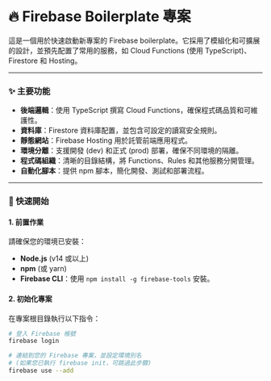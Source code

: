 # 🔥 Firebase Boilerplate 專案

這是一個用於快速啟動新專案的 Firebase boilerplate。它採用了模組化和可擴展的設計，並預先配置了常用的服務，如 Cloud Functions (使用 TypeScript)、Firestore 和 Hosting。

---

### ✨ 主要功能

* **後端邏輯**：使用 TypeScript 撰寫 Cloud Functions，確保程式碼品質和可維護性。
* **資料庫**：Firestore 資料庫配置，並包含可設定的讀寫安全規則。
* **靜態網站**：Firebase Hosting 用於託管前端應用程式。
* **環境分離**：支援開發 (dev) 和正式 (prod) 部署，確保不同環境的隔離。
* **程式碼組織**：清晰的目錄結構，將 Functions、Rules 和其他服務分開管理。
* **自動化腳本**：提供 npm 腳本，簡化開發、測試和部署流程。

---

### 🚀 快速開始

#### 1. 前置作業

請確保您的環境已安裝：
* **Node.js** (v14 或以上)
* **npm** (或 yarn)
* **Firebase CLI**：使用 `npm install -g firebase-tools` 安裝。

#### 2. 初始化專案

在專案根目錄執行以下指令：

```bash
# 登入 Firebase 帳號
firebase login

# 連結到您的 Firebase 專案，並設定環境別名
# (如果您已執行 firebase init，可跳過此步驟)
firebase use --add

